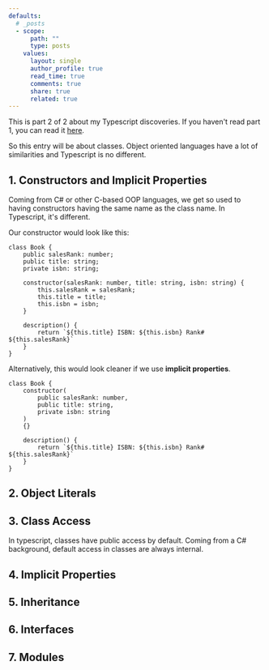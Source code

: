 ```yaml
---
defaults:
  # _posts
  - scope:
      path: ""
      type: posts
    values:
      layout: single
      author_profile: true
      read_time: true
      comments: true
      share: true
      related: true
---
```


This is part 2 of 2 about my Typescript discoveries. If you haven't read part 1, you can read it [here](hhttps://deanagan.github.io/Discovering-Typescript-Part-1/).

So this entry will be about classes. Object oriented languages have a lot of similarities and Typescript is no different.

## 1. Constructors and Implicit Properties

Coming from C# or other C-based OOP languages, we get so used to having constructors having the same name as the class name. In Typescript, it's different.

Our constructor would look like this:

```
class Book {
    public salesRank: number;
    public title: string;
    private isbn: string;

    constructor(salesRank: number, title: string, isbn: string) {
        this.salesRank = salesRank;
        this.title = title;
        this.isbn = isbn;
    }

    description() {
        return `${this.title} ISBN: ${this.isbn} Rank# ${this.salesRank}`
    }
}
```

Alternatively, this would look cleaner if we use **implicit properties**.

```
class Book {
    constructor(
        public salesRank: number,
        public title: string,
        private isbn: string
    )
    {}

    description() {
        return `${this.title} ISBN: ${this.isbn} Rank# ${this.salesRank}`
    }
}
```


## 2. Object Literals

## 3. Class Access

 In typescript, classes have public access by default. Coming from a C# background, default access in classes are always internal.

## 4. Implicit Properties

## 5. Inheritance

## 6. Interfaces


## 7. Modules
